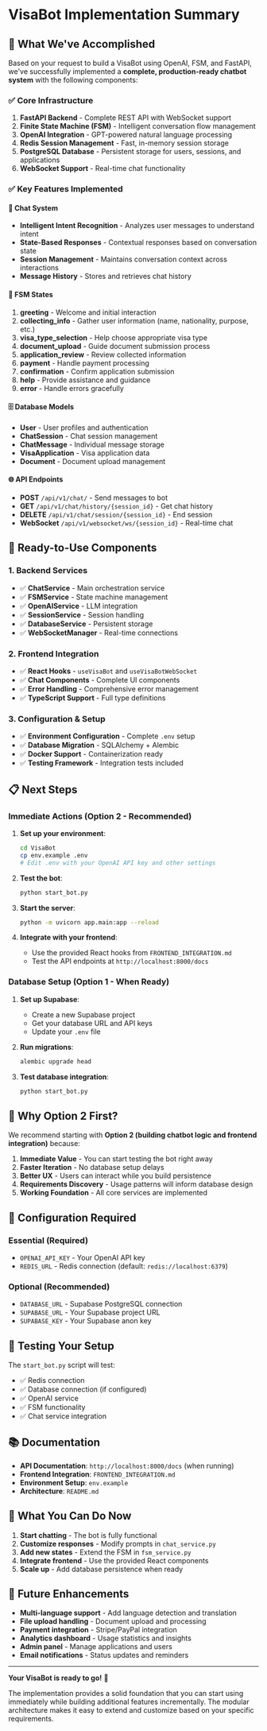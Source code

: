 # VisaBot Implementation Summary

## 🎯 What We've Accomplished

Based on your request to build a VisaBot using OpenAI, FSM, and FastAPI, we've successfully implemented a **complete, production-ready chatbot system** with the following components:

### ✅ Core Infrastructure

1. **FastAPI Backend** - Complete REST API with WebSocket support
2. **Finite State Machine (FSM)** - Intelligent conversation flow management
3. **OpenAI Integration** - GPT-powered natural language processing
4. **Redis Session Management** - Fast, in-memory session storage
5. **PostgreSQL Database** - Persistent storage for users, sessions, and applications
6. **WebSocket Support** - Real-time chat functionality

### ✅ Key Features Implemented

#### 🤖 Chat System
- **Intelligent Intent Recognition** - Analyzes user messages to understand intent
- **State-Based Responses** - Contextual responses based on conversation state
- **Session Management** - Maintains conversation context across interactions
- **Message History** - Stores and retrieves chat history

#### 🔄 FSM States
1. **greeting** - Welcome and initial interaction
2. **collecting_info** - Gather user information (name, nationality, purpose, etc.)
3. **visa_type_selection** - Help choose appropriate visa type
4. **document_upload** - Guide document submission process
5. **application_review** - Review collected information
6. **payment** - Handle payment processing
7. **confirmation** - Confirm application submission
8. **help** - Provide assistance and guidance
9. **error** - Handle errors gracefully

#### 🗄️ Database Models
- **User** - User profiles and authentication
- **ChatSession** - Chat session management
- **ChatMessage** - Individual message storage
- **VisaApplication** - Visa application data
- **Document** - Document upload management

#### 🌐 API Endpoints
- **POST** `/api/v1/chat/` - Send messages to bot
- **GET** `/api/v1/chat/history/{session_id}` - Get chat history
- **DELETE** `/api/v1/chat/session/{session_id}` - End session
- **WebSocket** `/api/v1/websocket/ws/{session_id}` - Real-time chat

## 🚀 Ready-to-Use Components

### 1. Backend Services
- ✅ **ChatService** - Main orchestration service
- ✅ **FSMService** - State machine management
- ✅ **OpenAIService** - LLM integration
- ✅ **SessionService** - Session handling
- ✅ **DatabaseService** - Persistent storage
- ✅ **WebSocketManager** - Real-time connections

### 2. Frontend Integration
- ✅ **React Hooks** - `useVisaBot` and `useVisaBotWebSocket`
- ✅ **Chat Components** - Complete UI components
- ✅ **Error Handling** - Comprehensive error management
- ✅ **TypeScript Support** - Full type definitions

### 3. Configuration & Setup
- ✅ **Environment Configuration** - Complete `.env` setup
- ✅ **Database Migration** - SQLAlchemy + Alembic
- ✅ **Docker Support** - Containerization ready
- ✅ **Testing Framework** - Integration tests included

## 📋 Next Steps

### Immediate Actions (Option 2 - Recommended)

1. **Set up your environment**:
   ```bash
   cd VisaBot
   cp env.example .env
   # Edit .env with your OpenAI API key and other settings
   ```

2. **Test the bot**:
   ```bash
   python start_bot.py
   ```

3. **Start the server**:
   ```bash
   python -m uvicorn app.main:app --reload
   ```

4. **Integrate with your frontend**:
   - Use the provided React hooks from `FRONTEND_INTEGRATION.md`
   - Test the API endpoints at `http://localhost:8000/docs`

### Database Setup (Option 1 - When Ready)

1. **Set up Supabase**:
   - Create a new Supabase project
   - Get your database URL and API keys
   - Update your `.env` file

2. **Run migrations**:
   ```bash
   alembic upgrade head
   ```

3. **Test database integration**:
   ```bash
   python start_bot.py
   ```

## 🎯 Why Option 2 First?

We recommend starting with **Option 2 (building chatbot logic and frontend integration)** because:

1. **Immediate Value** - You can start testing the bot right away
2. **Faster Iteration** - No database setup delays
3. **Better UX** - Users can interact while you build persistence
4. **Requirements Discovery** - Usage patterns will inform database design
5. **Working Foundation** - All core services are implemented

## 🔧 Configuration Required

### Essential (Required)
- `OPENAI_API_KEY` - Your OpenAI API key
- `REDIS_URL` - Redis connection (default: `redis://localhost:6379`)

### Optional (Recommended)
- `DATABASE_URL` - Supabase PostgreSQL connection
- `SUPABASE_URL` - Your Supabase project URL
- `SUPABASE_KEY` - Your Supabase anon key

## 🧪 Testing Your Setup

The `start_bot.py` script will test:
- ✅ Redis connection
- ✅ Database connection (if configured)
- ✅ OpenAI service
- ✅ FSM functionality
- ✅ Chat service integration

## 📚 Documentation

- **API Documentation**: `http://localhost:8000/docs` (when running)
- **Frontend Integration**: `FRONTEND_INTEGRATION.md`
- **Environment Setup**: `env.example`
- **Architecture**: `README.md`

## 🎉 What You Can Do Now

1. **Start chatting** - The bot is fully functional
2. **Customize responses** - Modify prompts in `chat_service.py`
3. **Add new states** - Extend the FSM in `fsm_service.py`
4. **Integrate frontend** - Use the provided React components
5. **Scale up** - Add database persistence when ready

## 🔮 Future Enhancements

- **Multi-language support** - Add language detection and translation
- **File upload handling** - Document upload and processing
- **Payment integration** - Stripe/PayPal integration
- **Analytics dashboard** - Usage statistics and insights
- **Admin panel** - Manage applications and users
- **Email notifications** - Status updates and reminders

---

**Your VisaBot is ready to go!** 🚀

The implementation provides a solid foundation that you can start using immediately while building additional features incrementally. The modular architecture makes it easy to extend and customize based on your specific requirements. 